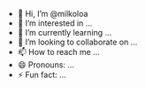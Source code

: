 - 👋 Hi, I’m @milkoloa
- 👀 I’m interested in ...
- 🌱 I’m currently learning ...
- 💞️ I’m looking to collaborate on ...
- 📫 How to reach me ...
- 😄 Pronouns: ...
- ⚡ Fun fact: ...

<!---
milkoloa/milkoloa is a ✨ special ✨ repository because its `README.md` (this file) appears on your GitHub profile.
You can click the Preview link to take a look at your changes.
--->
